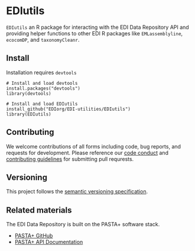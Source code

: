 # EDIutils
`EDIutils` an R package for interacting with the EDI Data Repository API and providing helper functions to other EDI R packages like `EMLassemblyline`, `ecocomDP`, and `taxonomyCleanr`.

## Install

Installation requires `devtools`

```
# Install and load devtools
install.packages("devtools")
library(devtools)

# Install and load EDIutils
install_github("EDIorg/EDI-utilities/EDIutils")
library(EDIutils)
```

## Contributing

We welcome contributions of all forms including code, bug reports, and requests for development. Please reference our [code conduct](https://github.com/EDIorg/EDI-utilities/blob/master/EDIutils/CODE_OF_CONDUCT.md) and [contributing guidelines](https://github.com/EDIorg/EDI-utilities/blob/master/EDIutils/CONTRIBUTING.md) for submitting pull requrests.

## Versioning

This project follows the [semantic versioning specification](https://semver.org).

## Related materials

The EDI Data Repository is built on the PASTA+ software stack.
* [PASTA+ GitHub](https://github.com/PASTAplus)
* [PASTA+ API Documentation](https://pastaplus-core.readthedocs.io/en/latest/index.html#)
